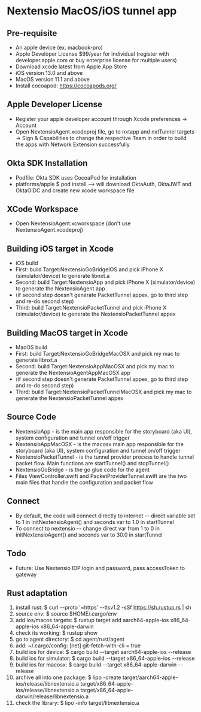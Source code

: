 # Nextensio MacOS/iOS tunnel app

## Pre-requisite 

- An apple device (ex. macbook-pro)
- Apple Developer License $99/year for individual (register with developer.apple.com or buy enterprise license for multiple users)
- Download xcode latest from Apple App Store 
- iOS version 13.0 and above
- MacOS version 11.1 and above
- Install cocoapod: https://cocoapods.org/

## Apple Developer License

- Register your apple developer account through Xcode preferences -> Account
- Open NextensioAgent.xcodeproj file, go to nxtapp and nxtTunnel targets -> Sign & Capabilities to change the respective Team in order to build the apps with Network Extension successfully

## Okta SDK Installation 

- Podfile: Okta SDK uses CocoaPod for installation
- platforms/apple $ pod install --> will download OktaAuth, OktaJWT and OktaOIDC and create new xcode workspace file

## XCode Workspace

- Open NextensioAgent.xcworkspace (don't use NextensioAgent.xcodeproj)

## Building iOS target in Xcode

- iOS build
- First: build Target:NextensioGoBridgeIOS and pick iPhone X (simulator/device) to generate libnxt.a 
- Second: build Target:NextensioApp and pick iPhone X (simulator/device) to generate the NextensioAgent app
- (if second step doesn't generate PacketTunnel appex, go to third step and re-do second step)
- Third: build Target:NextensioPacketTunnel and pick iPhone X (simulator/device) to generate the NextensioPacketTunnel appex

## Building MacOS target in Xcode

- MacOS build
- First: build Target:NextensioGoBridgeMacOSX and pick my mac to generate libnxt.a 
- Second: build Target:NextensioAppMacOSX and pick my mac to generate the NextensioAgentAppMacOSX app
- (if second step doesn't generate PacketTunnel appex, go to third step and re-do second step)
- Third: build Target:NextensioPacketTunnelMacOSX and pick my mac to generate the NextensioPacketTunnel appex

## Source Code 

- NextensioApp - is the main app responsible for the storyboard (aka UI), system configuration and tunnel on/off trigger
- NextensioAppMacOSX - is the macosx main app responsible for the storyboard (aka UI), system configuration and tunnel on/off trigger
- NextensioPacketTunnel - is the tunnel provider process to handle tunnel packet flow. Main functions are startTunnel() and stopTunnel()
- NextensioGoBridge - is the go glue code for the agent
- Files ViewController.swift and PacketProviderTunnel.swift are the two main files that handle the configuration and packet flow

## Connect 

- By default, the code will connect directly to internet -- direct variable set to 1 in initNextensioAgent() and seconds var to 1.0 in startTunnel
- To connect to nextensio -- change direct var from 1 to 0 in initNextensioAgent() and seconds var to 30.0 in startTunnel

## Todo
- Future: Use Nextensio IDP login and password, pass accessToken to gateway

## Rust adaptation

1.  install rust: $ curl --proto '=https' --tlsv1.2 -sSf https://sh.rustup.rs | sh
2.  source env: $ source $HOME/.cargo/env
3.  add ios/macos targets: $ rustup target add aarch64-apple-ios x86_64-apple-ios x86_64-apple-darwin
4.  check its working: $ rustup show
5.  go to agent directory: $ cd agent/rust/agent
6.  add: ~/.cargo/config: [net]
                          git-fetch-with-cli = true
7.  build ios for device: $ cargo build --target aarch64-apple-ios --release
8.  build ios for simulator: $ cargo build --target x86_64-apple-ios --release
9.  build ios for macosx: $ cargo build --target x86_64-apple-darwin --release
10.  archive all into one package: $ lipo -create target/aarch64-apple-ios/release/libnextensio.a target/x86_64-apple-ios/release/libnextensio.a target/x86_64-apple-darwin/release/libnextensio.a
11. check the library: $ lipo -info target/libnextensio.a
